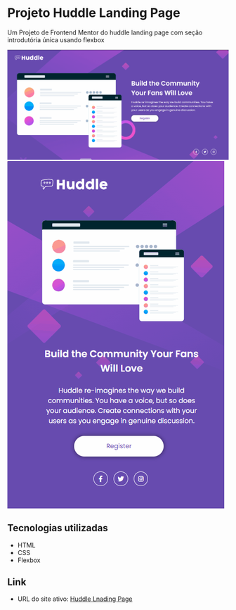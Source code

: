 # Projeto Huddle Landing Page
Um Projeto de Frontend Mentor do huddle landing page com seção introdutória única usando flexbox

![huddle-desktop](./src/images/huddletela1.gif)
![huddle-mobile](./src/images/huddletela2.gif)

## Tecnologias utilizadas
- HTML 
- CSS
- Flexbox

## Link
- URL do site ativo: [Huddle Lnading Page](https://kauannkelvinn.github.io/projeto-huddle-landing-page/)
